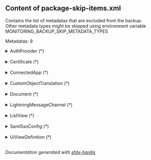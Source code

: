 ## Content of package-skip-items.xml

Contains the list of metadatas that are excluded from the backup.<br/>Other metadata types might be skipped using environment variable MONITORING_BACKUP_SKIP_METADATA_TYPES

Metadatas: 9

<details><summary>AuthProvider (*)</summary>
  • ALL (wildcard *)<br/>
</details>

<br/>
<details><summary>Certificate (*)</summary>
  • ALL (wildcard *)<br/>
</details>

<br/>
<details><summary>ConnectedApp (*)</summary>
  • ALL (wildcard *)<br/>
</details>

<br/>
<details><summary>CustomObjectTranslation (*)</summary>
  • ALL (wildcard *)<br/>
</details>

<br/>
<details><summary>Document (*)</summary>
  • ALL (wildcard *)<br/>
</details>

<br/>
<details><summary>LightningMessageChannel (*)</summary>
  • ALL (wildcard *)<br/>
</details>

<br/>
<details><summary>ListView (*)</summary>
  • ALL (wildcard *)<br/>
</details>

<br/>
<details><summary>SamlSsoConfig (*)</summary>
  • ALL (wildcard *)<br/>
</details>

<br/>
<details><summary>UiViewDefinition (*)</summary>
  • ALL (wildcard *)<br/>
</details>

<br/>

_Documentation generated with [sfdx-hardis](https://sfdx-hardis.cloudity.com)_
